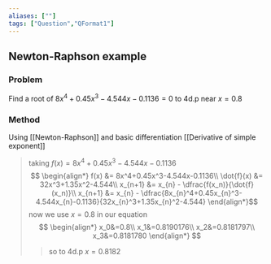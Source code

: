 ```yaml
---
aliases: [""]
tags: ["Question","QFormat1"]
---
```


## Newton-Raphson example
### Problem
Find a root of $8x^4+0.45x^3-4.544x-0.1136=0$ to 4d.p near $x=0.8$

### Method
Using [[Newton-Raphson]] and basic differentiation [[Derivative of simple exponent]]

> taking $f(x) = 8x^4+0.45x^3-4.544x-0.1136$
> $$ \begin{align*}
f(x) &= 8x^4+0.45x^3-4.544x-0.1136\\
\dot{f}(x) &= 32x^3+1.35x^2-4.544\\
x_{n+1} &= x_{n} - \dfrac{f(x_n)}{\dot{f}(x_n)}\\
x_{n+1} &= x_{n} - \dfrac{8x_{n}^4+0.45x_{n}^3-4.544x_{n}-0.1136}{32x_{n}^3+1.35x_{n}^2-4.544}
\end{align*}$$
> now we use $x = 0.8$ in our equation
> $$ \begin{align*}
x_0&=0.8\\
x_1&=0.8190176\\
x_2&=0.8181797\\
x_3&=0.8181780
\end{align*} $$
>> so to 4d.p $x = 0.8182$ 